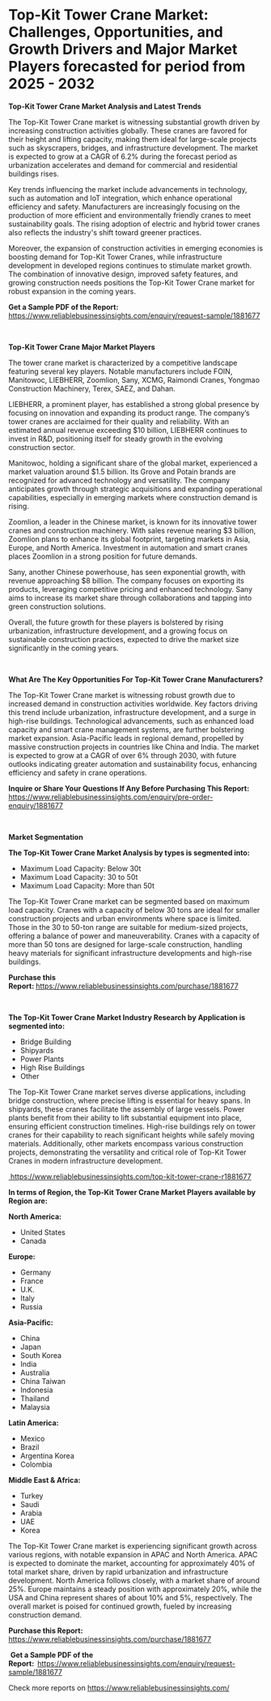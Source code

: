 <p><h1>Top-Kit Tower Crane Market: Challenges, Opportunities, and Growth Drivers and Major Market Players forecasted for period from 2025 - 2032</h1></p><p><strong>Top-Kit Tower Crane Market Analysis and Latest Trends</strong></p>
<p><p>The Top-Kit Tower Crane market is witnessing substantial growth driven by increasing construction activities globally. These cranes are favored for their height and lifting capacity, making them ideal for large-scale projects such as skyscrapers, bridges, and infrastructure development. The market is expected to grow at a CAGR of 6.2% during the forecast period as urbanization accelerates and demand for commercial and residential buildings rises.</p><p>Key trends influencing the market include advancements in technology, such as automation and IoT integration, which enhance operational efficiency and safety. Manufacturers are increasingly focusing on the production of more efficient and environmentally friendly cranes to meet sustainability goals. The rising adoption of electric and hybrid tower cranes also reflects the industry's shift toward greener practices.</p><p>Moreover, the expansion of construction activities in emerging economies is boosting demand for Top-Kit Tower Cranes, while infrastructure development in developed regions continues to stimulate market growth. The combination of innovative design, improved safety features, and growing construction needs positions the Top-Kit Tower Crane market for robust expansion in the coming years.</p></p>
<p><strong>Get a Sample PDF of the Report:&nbsp;</strong> <a href="https://www.reliablebusinessinsights.com/enquiry/request-sample/1881677?utm_campaign=2714&utm_medium=2&utm_source=Github&utm_content=ia&utm_term=01032025&utm_id=top-kit-tower-crane">https://www.reliablebusinessinsights.com/enquiry/request-sample/1881677</a></p>
<p>&nbsp;</p>
<p><strong>Top-Kit Tower Crane Major Market Players</strong></p>
<p><p>The tower crane market is characterized by a competitive landscape featuring several key players. Notable manufacturers include FOIN, Manitowoc, LIEBHERR, Zoomlion, Sany, XCMG, Raimondi Cranes, Yongmao Construction Machinery, Terex, SAEZ, and Dahan. </p><p>LIEBHERR, a prominent player, has established a strong global presence by focusing on innovation and expanding its product range. The company’s tower cranes are acclaimed for their quality and reliability. With an estimated annual revenue exceeding $10 billion, LIEBHERR continues to invest in R&D, positioning itself for steady growth in the evolving construction sector.</p><p>Manitowoc, holding a significant share of the global market, experienced a market valuation around $1.5 billion. Its Grove and Potain brands are recognized for advanced technology and versatility. The company anticipates growth through strategic acquisitions and expanding operational capabilities, especially in emerging markets where construction demand is rising.</p><p>Zoomlion, a leader in the Chinese market, is known for its innovative tower cranes and construction machinery. With sales revenue nearing $3 billion, Zoomlion plans to enhance its global footprint, targeting markets in Asia, Europe, and North America. Investment in automation and smart cranes places Zoomlion in a strong position for future demands.</p><p>Sany, another Chinese powerhouse, has seen exponential growth, with revenue approaching $8 billion. The company focuses on exporting its products, leveraging competitive pricing and enhanced technology. Sany aims to increase its market share through collaborations and tapping into green construction solutions.</p><p>Overall, the future growth for these players is bolstered by rising urbanization, infrastructure development, and a growing focus on sustainable construction practices, expected to drive the market size significantly in the coming years.</p></p>
<p>&nbsp;</p>
<p><strong>What Are The Key Opportunities For Top-Kit Tower Crane Manufacturers?</strong></p>
<p><p>The Top-Kit Tower Crane market is witnessing robust growth due to increased demand in construction activities worldwide. Key factors driving this trend include urbanization, infrastructure development, and a surge in high-rise buildings. Technological advancements, such as enhanced load capacity and smart crane management systems, are further bolstering market expansion. Asia-Pacific leads in regional demand, propelled by massive construction projects in countries like China and India. The market is expected to grow at a CAGR of over 6% through 2030, with future outlooks indicating greater automation and sustainability focus, enhancing efficiency and safety in crane operations.</p></p>
<p><strong>Inquire or Share Your Questions If Any Before Purchasing This Report:</strong> <a href="https://www.reliablebusinessinsights.com/enquiry/pre-order-enquiry/1881677?utm_campaign=2714&utm_medium=2&utm_source=Github&utm_content=ia&utm_term=01032025&utm_id=top-kit-tower-crane">https://www.reliablebusinessinsights.com/enquiry/pre-order-enquiry/1881677</a></p>
<p>&nbsp;</p>
<p><strong>Market Segmentation</strong></p>
<p><strong>The Top-Kit Tower Crane Market Analysis by types is segmented into:</strong></p>
<p><ul><li>Maximum Load Capacity: Below 30t</li><li>Maximum Load Capacity: 30 to 50t</li><li>Maximum Load Capacity: More than 50t</li></ul></p>
<p><p>The Top-Kit Tower Crane market can be segmented based on maximum load capacity. Cranes with a capacity of below 30 tons are ideal for smaller construction projects and urban environments where space is limited. Those in the 30 to 50-ton range are suitable for medium-sized projects, offering a balance of power and maneuverability. Cranes with a capacity of more than 50 tons are designed for large-scale construction, handling heavy materials for significant infrastructure developments and high-rise buildings.</p></p>
<p><strong>Purchase this Report:&nbsp;</strong><a href="https://www.reliablebusinessinsights.com/purchase/1881677?utm_campaign=2714&utm_medium=2&utm_source=Github&utm_content=ia&utm_term=01032025&utm_id=top-kit-tower-crane">https://www.reliablebusinessinsights.com/purchase/1881677</a></p>
<p>&nbsp;</p>
<p><strong>The Top-Kit Tower Crane Market Industry Research by Application is segmented into:</strong></p>
<p><ul><li>Bridge Building</li><li>Shipyards</li><li>Power Plants</li><li>High Rise Buildings</li><li>Other</li></ul></p>
<p><p>The Top-Kit Tower Crane market serves diverse applications, including bridge construction, where precise lifting is essential for heavy spans. In shipyards, these cranes facilitate the assembly of large vessels. Power plants benefit from their ability to lift substantial equipment into place, ensuring efficient construction timelines. High-rise buildings rely on tower cranes for their capability to reach significant heights while safely moving materials. Additionally, other markets encompass various construction projects, demonstrating the versatility and critical role of Top-Kit Tower Cranes in modern infrastructure development.</p></p>
<p><a href="https://www.reliablebusinessinsights.com/top-kit-tower-crane-r1881677?utm_campaign=2714&utm_medium=2&utm_source=Github&utm_content=ia&utm_term=01032025&utm_id=top-kit-tower-crane">&nbsp;https://www.reliablebusinessinsights.com/top-kit-tower-crane-r1881677</a></p>
<p><strong>In terms of Region, the Top-Kit Tower Crane Market Players available by Region are:</strong></p>
<p>
    <p> <strong> North America: </strong>
        <ul>
            <li>United States</li>
            <li>Canada</li>
        </ul>
        </p> 
    <p> <strong> Europe: </strong>
        <ul>
            <li>Germany</li>
            <li>France</li>
            <li>U.K.</li>
            <li>Italy</li>
            <li>Russia</li>
        </ul>
        </p> 
    <p> <strong> Asia-Pacific: </strong>
        <ul>
            <li>China</li>
            <li>Japan</li>
            <li>South Korea</li>
            <li>India</li>
            <li>Australia</li>
            <li>China Taiwan</li>
            <li>Indonesia</li>
            <li>Thailand</li>
            <li>Malaysia</li>
        </ul>
        </p> 
    <p> <strong> Latin America: </strong>
        <ul>
            <li>Mexico</li>
            <li>Brazil</li>
            <li>Argentina Korea</li>
            <li>Colombia</li>
        </ul>
        </p> 
    <p> <strong> Middle East & Africa: </strong>
        <ul>
            <li>Turkey</li>
            <li>Saudi</li>
            <li>Arabia</li>
            <li>UAE</li>
            <li>Korea</li>
        </ul>
    </p>
    </p>
<p><p>The Top-Kit Tower Crane market is experiencing significant growth across various regions, with notable expansion in APAC and North America. APAC is expected to dominate the market, accounting for approximately 40% of total market share, driven by rapid urbanization and infrastructure development. North America follows closely, with a market share of around 25%. Europe maintains a steady position with approximately 20%, while the USA and China represent shares of about 10% and 5%, respectively. The overall market is poised for continued growth, fueled by increasing construction demand.</p></p>
<p><strong>Purchase this Report: </strong><a href="https://www.reliablebusinessinsights.com/purchase/1881677?utm_campaign=2714&utm_medium=2&utm_source=Github&utm_content=ia&utm_term=01032025&utm_id=top-kit-tower-crane">https://www.reliablebusinessinsights.com/purchase/1881677</a></p>
<p>&nbsp;<strong>Get a Sample PDF of the Report:&nbsp;&nbsp;</strong><a href="https://www.reliablebusinessinsights.com/enquiry/request-sample/1881677?utm_campaign=2714&utm_medium=2&utm_source=Github&utm_content=ia&utm_term=01032025&utm_id=top-kit-tower-crane">https://www.reliablebusinessinsights.com/enquiry/request-sample/1881677</a></p>
<p><strong></strong></p>
<p>Check more reports on <a href="https://www.reliablebusinessinsights.com/?utm_campaign=2714&utm_medium=2&utm_source=Github&utm_content=ia&utm_term=01032025&utm_id=top-kit-tower-crane">https://www.reliablebusinessinsights.com/</a></p>